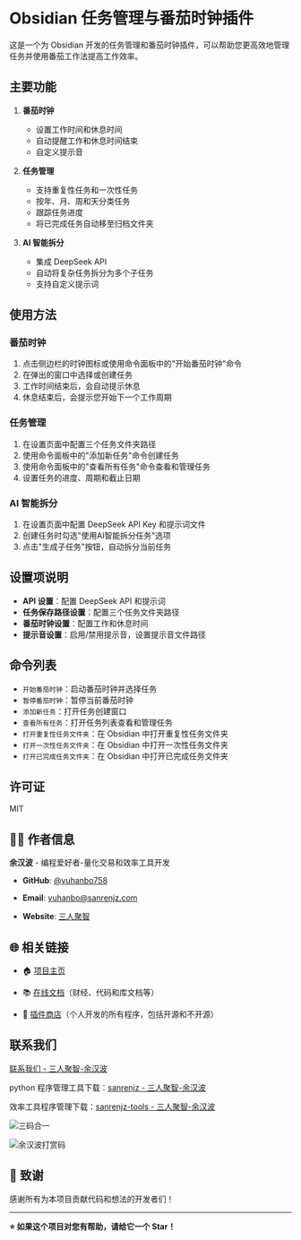 # Obsidian 任务管理与番茄时钟插件

这是一个为 Obsidian 开发的任务管理和番茄时钟插件，可以帮助您更高效地管理任务并使用番茄工作法提高工作效率。

## 主要功能

1. **番茄时钟**
   - 设置工作时间和休息时间
   - 自动提醒工作和休息时间结束
   - 自定义提示音

2. **任务管理**
   - 支持重复性任务和一次性任务
   - 按年、月、周和天分类任务
   - 跟踪任务进度
   - 将已完成任务自动移至归档文件夹

3. **AI 智能拆分**
   - 集成 DeepSeek API
   - 自动将复杂任务拆分为多个子任务
   - 支持自定义提示词

## 使用方法

### 番茄时钟

1. 点击侧边栏的时钟图标或使用命令面板中的"开始番茄时钟"命令
2. 在弹出的窗口中选择或创建任务
3. 工作时间结束后，会自动提示休息
4. 休息结束后，会提示您开始下一个工作周期

### 任务管理

1. 在设置页面中配置三个任务文件夹路径
2. 使用命令面板中的"添加新任务"命令创建任务
3. 使用命令面板中的"查看所有任务"命令查看和管理任务
4. 设置任务的进度、周期和截止日期

### AI 智能拆分

1. 在设置页面中配置 DeepSeek API Key 和提示词文件
2. 创建任务时勾选"使用AI智能拆分任务"选项
3. 点击"生成子任务"按钮，自动拆分当前任务

## 设置项说明

- **API 设置**：配置 DeepSeek API 和提示词
- **任务保存路径设置**：配置三个任务文件夹路径
- **番茄时钟设置**：配置工作和休息时间
- **提示音设置**：启用/禁用提示音，设置提示音文件路径

## 命令列表

- `开始番茄时钟`：启动番茄时钟并选择任务
- `暂停番茄时钟`：暂停当前番茄时钟
- `添加新任务`：打开任务创建窗口
- `查看所有任务`：打开任务列表查看和管理任务
- `打开重复性任务文件夹`：在 Obsidian 中打开重复性任务文件夹
- `打开一次性任务文件夹`：在 Obsidian 中打开一次性任务文件夹
- `打开已完成任务文件夹`：在 Obsidian 中打开已完成任务文件夹

## 许可证

MIT


## 👨‍💻 作者信息

**余汉波** - 编程爱好者-量化交易和效率工具开发

- **GitHub**: [@yuhanbo758](https://github.com/yuhanbo758)

- **Email**: yuhanbo@sanrenjz.com

- **Website**: [三人聚智](https://www.sanrenjz.com)

## 🌐 相关链接

- 🏠 [项目主页](https://www.sanrenjz.com)

- 📚 [在线文档](https://docs.sanrenjz.com)（财经、代码和库文档等）

- 🛒 [插件商店](https://shop.sanrenjz.com)（个人开发的所有程序，包括开源和不开源）


## 联系我们

[联系我们 - 三人聚智-余汉波](https://www.sanrenjz.com/contact_us/)

python 程序管理工具下载：[sanrenjz - 三人聚智-余汉波](https://www.sanrenjz.com/sanrenjz/)

效率工具程序管理下载：[sanrenjz-tools - 三人聚智-余汉波](https://www.sanrenjz.com/sanrenjz-tools/)

![三码合一](https://gdsx.sanrenjz.com/image/sanrenjz_yuhanbolh_yuhanbo758.png?imageSlim&t=1ab9b82c-e220-8022-beff-e265a194292a)

![余汉波打赏码](https://gdsx.sanrenjz.com/PicGo/%E6%89%93%E8%B5%8F%E7%A0%81500.png)

## 🙏 致谢

感谢所有为本项目贡献代码和想法的开发者们！

---
**⭐ 如果这个项目对您有帮助，请给它一个 Star！**

